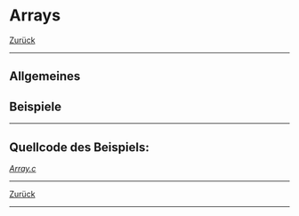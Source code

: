 # Arrays

[Zurück](../../Markdown/Agenda.md)

---

## Allgemeines

## Beispiele

---

## Quellcode des Beispiels:

[*Array.c*](../OperatorOverloading/Time.cpp)<br />

---

[Zurück](../../Markdown/Agenda.md)

---
